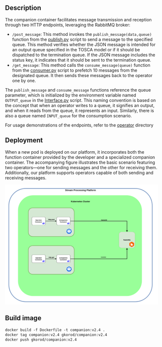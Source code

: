 ## Description

The companion container facilitates message transmission and reception through two HTTP endpoints, leveraging the RabbitMQ broker:
* `/post_message`: This method invokes the `publish_message(data,queue)` function from the 
<a href=https://github.com/f-coda/Stream-Processing/blob/main/companion/publish.py>publish.py</a> script to send a message to the specified queue.
This method verifies whether the JSON message is intended for an output queue specified in the TOSCA model or if it should be dispatched to the termination queue. If the JSON message includes the status key, it indicates that it should be sent to the termination queue.
* `/get_message`: This method calls the `consume_message(queue)` function from the 
<a href=https://github.com/f-coda/Stream-Processing/blob/main/companion/consume.py>consumer.py</a> script to prefetch 10 messages from the designated queue. It then sends these messages back to the operator one by one.

The `publish_message` and `consume_message` functions reference the queue parameter, which is initialized by the environment variable named `OUTPUT_queue` in the
<a href=https://github.com/f-coda/Stream-Processing/blob/main/companion/Interface.py>Interface.py</a> script. This naming convention is based on the concept that when an operator writes to a queue, it signifies an output, and when it reads from the queue, it represents an input. Similarly, there is also a queue named `INPUT_queue` for the consumption scenario.

For usage demonstrations of the endpoints, refer to the <a href=https://github.com/f-coda/Stream-Processing/blob/main/operator/>operator</a> directory

## Deployment
When a new pod is deployed on our platform, it incorporates both the function container provided by the developer and a specialized companion container. The accompanying figure illustrates the basic scenario featuring two operators—one for sending messages and the other for receiving them. Additionally, our platform supports operators capable of both sending and receiving messages.

![alt text](Stream%20Processing%20-%20companion.png)

## Build image
``` shell
docker build -f Dockerfile -t companion:v2.4 .
docker tag companion:v2.4 gkorod/companion:v2.4
docker push gkorod/companion:v2.4
```